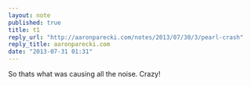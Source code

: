 ```yaml
---
layout: note
published: true
title: t1
reply_url: "http://aaronparecki.com/notes/2013/07/30/3/pearl-crash"
reply_title: aaronparecki.com
date: "2013-07-31 01:31"
---
```


So thats what was causing all the noise.  Crazy!